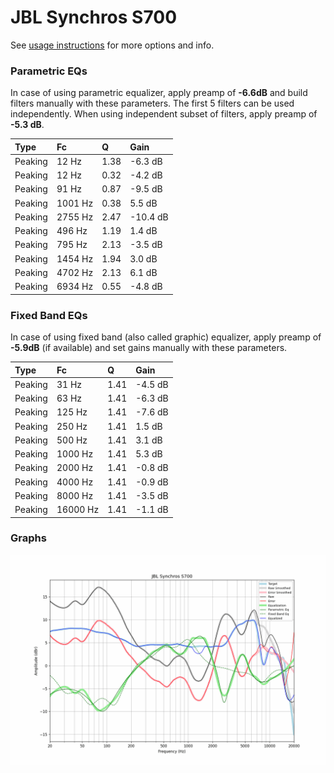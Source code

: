 # JBL Synchros S700
See [usage instructions](https://github.com/jaakkopasanen/AutoEq#usage) for more options and info.

### Parametric EQs
In case of using parametric equalizer, apply preamp of **-6.6dB** and build filters manually
with these parameters. The first 5 filters can be used independently.
When using independent subset of filters, apply preamp of **-5.3 dB**.

| Type    | Fc      |    Q | Gain     |
|:--------|:--------|:-----|:---------|
| Peaking | 12 Hz   | 1.38 | -6.3 dB  |
| Peaking | 12 Hz   | 0.32 | -4.2 dB  |
| Peaking | 91 Hz   | 0.87 | -9.5 dB  |
| Peaking | 1001 Hz | 0.38 | 5.5 dB   |
| Peaking | 2755 Hz | 2.47 | -10.4 dB |
| Peaking | 496 Hz  | 1.19 | 1.4 dB   |
| Peaking | 795 Hz  | 2.13 | -3.5 dB  |
| Peaking | 1454 Hz | 1.94 | 3.0 dB   |
| Peaking | 4702 Hz | 2.13 | 6.1 dB   |
| Peaking | 6934 Hz | 0.55 | -4.8 dB  |

### Fixed Band EQs
In case of using fixed band (also called graphic) equalizer, apply preamp of **-5.9dB**
(if available) and set gains manually with these parameters.

| Type    | Fc       |    Q | Gain    |
|:--------|:---------|:-----|:--------|
| Peaking | 31 Hz    | 1.41 | -4.5 dB |
| Peaking | 63 Hz    | 1.41 | -6.3 dB |
| Peaking | 125 Hz   | 1.41 | -7.6 dB |
| Peaking | 250 Hz   | 1.41 | 1.5 dB  |
| Peaking | 500 Hz   | 1.41 | 3.1 dB  |
| Peaking | 1000 Hz  | 1.41 | 5.3 dB  |
| Peaking | 2000 Hz  | 1.41 | -0.8 dB |
| Peaking | 4000 Hz  | 1.41 | -0.9 dB |
| Peaking | 8000 Hz  | 1.41 | -3.5 dB |
| Peaking | 16000 Hz | 1.41 | -1.1 dB |

### Graphs
![](./JBL%20Synchros%20S700.png)